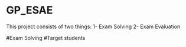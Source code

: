 # GP_ESAE
This project consists of two things: 
1- Exam Solving 
2- Exam Evaluation

#Exam Solving
#Target
students

